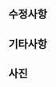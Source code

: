 ## 수정사항

<!-- 변경된 내용을 상세히 설명해주세요 -->

## 기타사항

<!-- 추가로 알려야 할 사항이 있다면 작성해주세요 -->

## 사진

<!-- 관련 스크린샷이나 이미지가 있다면 첨부해주세요 -->
